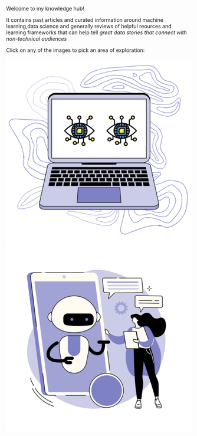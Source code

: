 Welcome to my knowledge hub!

It contains past articles and curated information around machine learning,data science and
generally reviews of helpful reources and learning frameworks that can help tell
*great data stories that connect with non-technical audiences*

Click on any of the images to pick an area of exploration:

![Computer Vision](./images/computer-vision.svg)
![Natural Language Processing](./images/NLP-chatbot.svg)

